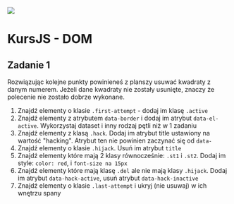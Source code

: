 ![](../../../kursjs.png)

# KursJS - DOM

## Zadanie 1
Rozwiązując kolejne punkty powinieneś z planszy usuwać kwadraty z danym numerem.
Jeżeli dane kwadraty nie zostały usunięte, znaczy że polecenie nie zostało dobrze wykonane.

1. Znajdź elementy o klasie `.first-attempt` - dodaj im klasę `.active`
2. Znajdź elementy z atrybutem `data-border` i dodaj im atrybut `data-el-active`. Wykorzystaj dataset i inny rodzaj pętli niż w 1 zadaniu
3. Znajdź elementy z klasą `.hack`. Dodaj im atrybut title ustawiony na wartość "hacking". Atrybut ten nie powinien zaczynać się od `data-`
4. Znajdź elementy o klasie `.hijack`. Usuń im atrybut `title`
5. Znajdź elementy które mają 2 klasy równocześnie: `.st1` i `.st2`. Dodaj im style: `color: red`, i `font-size na 15px`
6. Znajdź elementy które mają klasę `.del` ale nie mają klasy `.hijack`. Dodaj im atrybut `data-hack-active`, usuń atrybut `data-hack-inactive`
7. Znajdź elementy o klasie `.last-attempt` i ukryj (nie usuwaj) w ich wnętrzu spany



